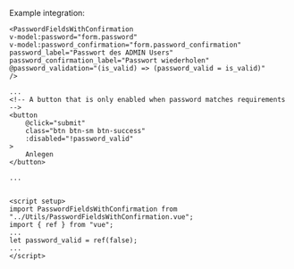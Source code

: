 Example integration:

    <PasswordFieldsWithConfirmation
    v-model:password="form.password"
    v-model:password_confirmation="form.password_confirmation"
    password_label="Passwort des ADMIN Users"
    password_confirmation_label="Passwort wiederholen"
    @password_validation="(is_valid) => (password_valid = is_valid)"
    />
    
    ...
    <!-- A button that is only enabled when password matches requirements -->
    <button
        @click="submit"
        class="btn btn-sm btn-success"
        :disabled="!password_valid"
    >
        Anlegen
    </button>

    ...


    <script setup>
    import PasswordFieldsWithConfirmation from "../Utils/PasswordFieldsWithConfirmation.vue";
    import { ref } from "vue";
    ...
    let password_valid = ref(false);
    ...
    </script>